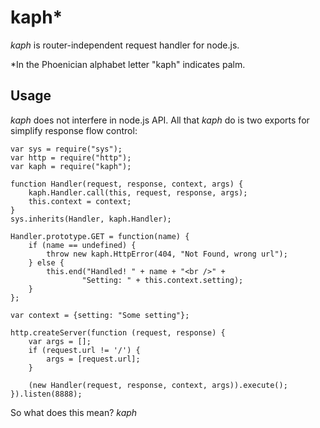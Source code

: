 # kaph*

*kaph* is router-independent request handler for node.js.

*In the Phoenician alphabet letter "kaph" indicates palm.

## Usage

*kaph* does not interfere in node.js API. All that *kaph* do is two exports for 
simplify response flow control:

    var sys = require("sys");
    var http = require("http");
    var kaph = require("kaph");
    
    function Handler(request, response, context, args) {
        kaph.Handler.call(this, request, response, args);
        this.context = context;
    }
    sys.inherits(Handler, kaph.Handler);
    
    Handler.prototype.GET = function(name) {
        if (name == undefined) {
            throw new kaph.HttpError(404, "Not Found, wrong url");
        } else {
            this.end("Handled! " + name + "<br />" + 
                    "Setting: " + this.context.setting);
        }
    };
    
    var context = {setting: "Some setting"};
    
    http.createServer(function (request, response) {
        var args = [];
        if (request.url != '/') {
            args = [request.url];
        }
        
        (new Handler(request, response, context, args)).execute();
    }).listen(8888);
    
So what does this mean? *kaph* 